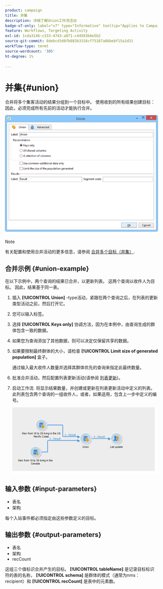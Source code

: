 ```yaml
---
product: campaign
title: 并集
description: 详细了解Union工作流活动
badge-v7-only: label="v7" type="Informative" tooltip="Applies to Campaign Classic v7 only"
feature: Workflows, Targeting Activity
exl-id: 1cda3146-c333-4743-a871-c44583b6e5b2
source-git-commit: 8debcd3d8fb883b3316cf75187a86bebf15a1d31
workflow-type: tm+mt
source-wordcount: '305'
ht-degree: 1%

---
```


# 并集{#union}



合并将多个集客活动的结果分组到一个目标中。 使用收到的所有结果创建目标：因此，必须完成所有先前的活动才能执行合并。

![](assets/s_user_segmentation_union.png)

>[!NOTE]
>
>有关配置和使用合并活动的更多信息，请参阅 [合并多个目标（并集）](targeting-data.md#combining-several-targets--union-).

## 合并示例 {#union-example}

在以下示例中，两个查询的结果已合并，以更新列表。 这两个查询以收件人为目标。 因此，结果基于同一表。

1. 插入 **[!UICONTROL Union]** -type活动，紧跟在两个查询之后，在列表的更新类型活动之前，然后打开它。
1. 您可以输入标签。
1. 选择 **[!UICONTROL Keys only]** 协调方法，因为在本例中，由查询生成的群体包含一致的数据。
1. 如果您为查询添加了其他数据，则可以决定仅保留共享的数据。
1. 如果要限制最终群体的大小，请检查 **[!UICONTROL Limit size of generated population]** 盒子。

   通过输入最大收件人数量并选择其群体优先的查询来指定此最终数量。

1. 批准合并活动，然后配置列表更新活动(请参阅 [列表更新](list-update.md))。
1. 启动工作流. 将显示结果数量，并创建或更新在列表更新活动中定义的列表。 此列表包含两个查询的一组收件人，或者，如果适用，包含上一步中定义的编号。

   ![](assets/union_example.png)

## 输入参数 {#input-parameters}

* 表名
* 架构

每个入站事件都必须指定由这些参数定义的目标。

## 输出参数 {#output-parameters}

* 表名
* 架构
* recCount

这组三个值标识合并产生的目标。 **[!UICONTROL tableName]** 是记录目标标识符的表的名称， **[!UICONTROL schema]** 是群体的模式（通常为nms：recipient）和 **[!UICONTROL recCount]** 是表中的元素数。
